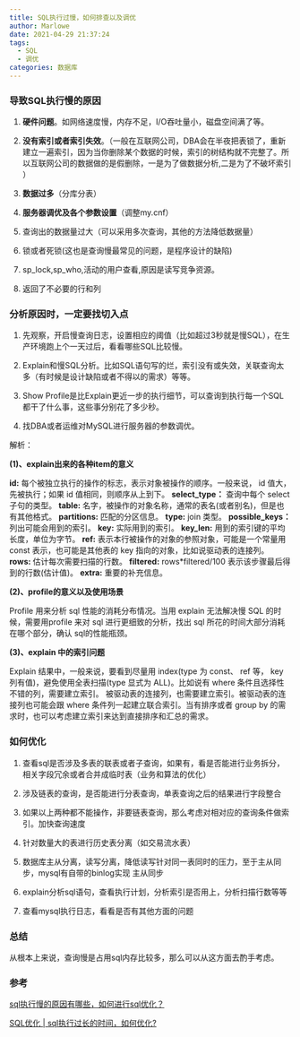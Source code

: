 ```yaml
---
title: SQL执行过慢，如何排查以及调优
author: Marlowe
date: 2021-04-29 21:37:24
tags: 
  - SQL
  - 调优
categories: 数据库 
---
```


<!--more-->

### 导致SQL执行慢的原因

1. **硬件问题**。如网络速度慢，内存不足，I/O吞吐量小，磁盘空间满了等。

2. **没有索引或者索引失效**。（一般在互联网公司，DBA会在半夜把表锁了，重新建立一遍索引，因为当你删除某个数据的时候，索引的树结构就不完整了。所以互联网公司的数据做的是假删除，一是为了做数据分析,二是为了不破坏索引 ）

3. **数据过多**（分库分表）

4. **服务器调优及各个参数设置**（调整my.cnf）

5. 查询出的数据量过大（可以采用多次查询，其他的方法降低数据量）

6. 锁或者死锁(这也是查询慢最常见的问题，是程序设计的缺陷)

7. sp_lock,sp_who,活动的用户查看,原因是读写竞争资源。

8. 返回了不必要的行和列


### 分析原因时，一定要找切入点
1. 先观察，开启慢查询日志，设置相应的阈值（比如超过3秒就是慢SQL），在生产环境跑上个一天过后，看看哪些SQL比较慢。

2. Explain和慢SQL分析。比如SQL语句写的烂，索引没有或失效，关联查询太多（有时候是设计缺陷或者不得以的需求）等等。

3. Show Profile是比Explain更近一步的执行细节，可以查询到执行每一个SQL都干了什么事，这些事分别花了多少秒。

4. 找DBA或者运维对MySQL进行服务器的参数调优。

解析：

**(1)、explain出来的各种item的意义**

**id:** 每个被独立执行的操作的标志，表示对象被操作的顺序。一般来说， id 值大，先被执行；如果 id 值相同，则顺序从上到下。
**select_type：** 查询中每个 select 子句的类型。
**table:** 名字，被操作的对象名称，通常的表名(或者别名)，但是也有其他格式。
**partitions:** 匹配的分区信息。
**type:** join 类型。
**possible_keys：** 列出可能会用到的索引。
**key:** 实际用到的索引。
**key_len:** 用到的索引键的平均长度，单位为字节。
**ref:** 表示本行被操作的对象的参照对象，可能是一个常量用 const 表示，也可能是其他表的
key 指向的对象，比如说驱动表的连接列。
**rows:** 估计每次需要扫描的行数。
**filtered:** rows*filtered/100 表示该步骤最后得到的行数(估计值)。
**extra:** 重要的补充信息。

**(2)、profile的意义以及使用场景**

Profile 用来分析 sql 性能的消耗分布情况。当用 explain 无法解决慢 SQL 的时候，需要用profile 来对 sql 进行更细致的分析，找出 sql 所花的时间大部分消耗在哪个部分，确认 sql的性能瓶颈。

**(3)、explain 中的索引问题**

Explain 结果中，一般来说，要看到尽量用 index(type 为 const、 ref 等， key 列有值)，避免使用全表扫描(type 显式为 ALL)。比如说有 where 条件且选择性不错的列，需要建立索引。
被驱动表的连接列，也需要建立索引。被驱动表的连接列也可能会跟 where 条件列一起建立联合索引。当有排序或者 group by 的需求时，也可以考虑建立索引来达到直接排序和汇总的需求。


### 如何优化

1. 查看sql是否涉及多表的联表或者子查询，如果有，看是否能进行业务拆分，相关字段冗余或者合并成临时表（业务和算法的优化）

2. 涉及链表的查询，是否能进行分表查询，单表查询之后的结果进行字段整合

3. 如果以上两种都不能操作，非要链表查询，那么考虑对相对应的查询条件做索引。加快查询速度

4. 针对数量大的表进行历史表分离（如交易流水表）

5. 数据库主从分离，读写分离，降低读写针对同一表同时的压力，至于主从同步，mysql有自带的binlog实现 主从同步

6. explain分析sql语句，查看执行计划，分析索引是否用上，分析扫描行数等等

7. 查看mysql执行日志，看看是否有其他方面的问题


### 总结

从根本上来说，查询慢是占用sql内存比较多，那么可以从这方面去酌手考虑。


### 参考

[sql执行慢的原因有哪些，如何进行sql优化？](https://blog.csdn.net/zfx2013/article/details/90736670)


[SQL优化 | sql执行过长的时间，如何优化?](https://www.cnblogs.com/wyf0518/p/11461830.html)
